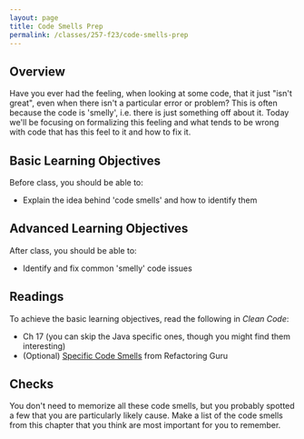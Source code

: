 ```yaml
---
layout: page
title: Code Smells Prep
permalink: /classes/257-f23/code-smells-prep
---
```


## Overview
Have you ever had the feeling, when looking at some code, that it just "isn't great", even when there isn't a particular error or problem? 
This is often because the code is 'smelly', i.e. there is just something off about it. 
Today we'll be focusing on formalizing this feeling and what tends to be wrong with code that has this feel to it and how to fix it.

## Basic Learning Objectives
Before class, you should be able to:
* Explain the idea behind 'code smells' and how to identify them

## Advanced Learning Objectives
After class, you should be able to:
* Identify and fix common 'smelly' code issues

## Readings
To achieve the basic learning objectives, read the following in *Clean Code*:
* Ch 17 (you can skip the Java specific ones, though you might find them interesting)
* (Optional) [Specific Code Smells](https://refactoring.guru/refactoring/smells) from Refactoring Guru 

## Checks
You don't need to memorize all these code smells, but you probably spotted a few that you are particularly likely cause. Make a list of the code smells from this chapter that you think are most important for you to remember.